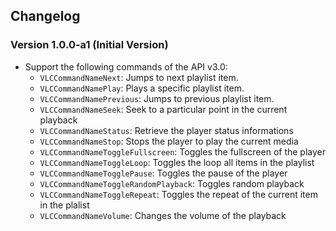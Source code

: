 ## Changelog

### Version 1.0.0-a1 (Initial Version)

- Support the following commands of the API v3.0:
   - `VLCCommandNameNext`: Jumps to next playlist item.
   - `VLCCommandNamePlay`: Plays a specific playlist item.
   - `VLCCommandNamePrevious`: Jumps to previous playlist item.
   - `VLCCommandNameSeek`: Seek to a particular point in the current playback
   - `VLCCommandNameStatus`: Retrieve the player status informations
   - `VLCCommandNameStop`: Stops the player to play the current media
   - `VLCCommandNameToggleFullscreen`: Toggles the fullscreen of the player
   - `VLCCommandNameToggleLoop`: Toggles the loop all items in the playlist
   - `VLCCommandNameTogglePause`: Toggles the pause of the player
   - `VLCCommandNameToggleRandomPlayback`: Toggles random playback
   - `VLCCommandNameToggleRepeat`: Toggles the repeat of the current item in the plalist
   - `VLCCommandNameVolume`: Changes the volume of the playback
